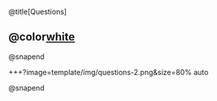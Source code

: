 @title[Questions]

## @color[white](Questions)

@snapend

+++?image=template/img/questions-2.png&size=80% auto

@snapend

